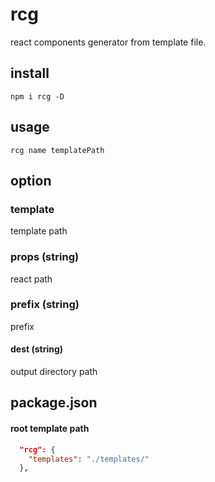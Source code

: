 # rcg
react components generator from template file.

## install

```
npm i rcg -D
```

## usage

```
rcg name templatePath
```


## option

### template

template path


### props (string)

react path

### prefix (string)

prefix

#### dest (string)

output directory path

## package.json

#### root template path

```json
  "rcg": {
    "templates": "./templates/"
  },
```